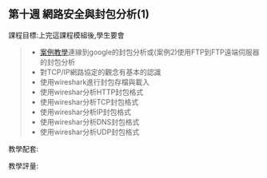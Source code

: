 ## 第十週	網路安全與封包分析(1)

課程目標:上完這課程模組後,學生要會
>* [案例教學](案例1)連線到google的封包分析或(案例2)使用FTP到FTP遠端伺服器的封包分析
>* 對TCP/IP網路協定的觀念有基本的認識
>* 使用wireshark進行封包存檔與載入
>* 使用wireshar分析HTTP封包格式
>* 使用wireshar分析TCP封包格式
>* 使用wireshar分析IP封包格式
>* 使用wireshar分析DNS封包格式
>* 使用wireshar分析UDP封包格式

教學配套:

教學評量:
